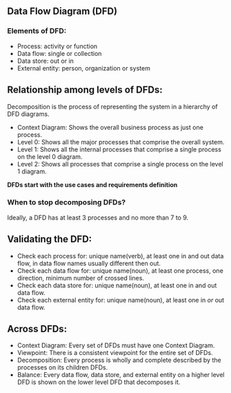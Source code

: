 ## Data Flow Diagram (DFD)
### Elements of DFD: 
+ Process: activity or function
+ Data flow: single or collection
+ Data store: out or in
+ External entity: person, organization or system
## Relationship among levels of DFDs:
Decomposition is the process of representing the system in a hierarchy of DFD diagrams.
+ Context Diagram: Shows the overall business process as just one process.
+ Level 0: Shows all the major processes that comprise the overall system.
+ Level 1: Shows all the internal processes that comprise a single process on the level 0 diagram.
+ Level 2: Shows all processes that comprise a single process on the level 1 diagram.

**DFDs start with the use cases and requirements definition**

### When to stop decomposing DFDs?
Ideally, a DFD has at least 3 processes and no more than 7 to 9.

## Validating the DFD:
+ Check each process for: unique name(verb), at least one in and out data flow, in data flow names usually different then out.
+ Check each data flow for: unique name(noun), at least one process, one direction, minimum number of crossed lines.
+ Check each data store for: unique name(noun), at least one in and out data flow.
+ Check each external entity for: unique name(noun), at least one in *or* out data flow.
## Across DFDs:
+ Context Diagram: Every set of DFDs must have one Context Diagram.
+ Viewpoint: There is a consistent viewpoint for the entire set of DFDs.
+ Decomposition: Every process is wholly and complete described by the processes on its children DFDs.
+ Balance: Every data flow, data store, and external entity on a higher level DFD is shown on the lower level DFD that decomposes it.
